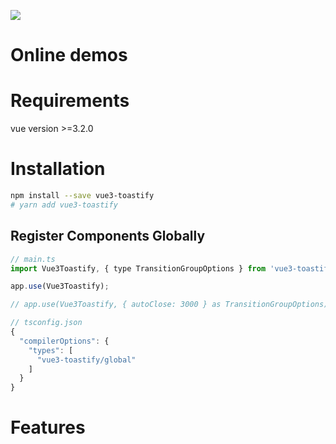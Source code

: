 ![](https://user-images.githubusercontent.com/5574267/130804494-a9d2d69c-f170-4576-b2e1-0bb7f13dd92d.gif)

# Online demos

# Requirements

vue version >=3.2.0

# Installation

```bash
npm install --save vue3-toastify
# yarn add vue3-toastify
```

## Register Components Globally

```js
// main.ts
import Vue3Toastify, { type TransitionGroupOptions } from 'vue3-toastify';

app.use(Vue3Toastify);

// app.use(Vue3Toastify, { autoClose: 3000 } as TransitionGroupOptions);
```

```js
// tsconfig.json
{
  "compilerOptions": {
    "types": [
      "vue3-toastify/global"
    ]
  }
}
```

# Features
